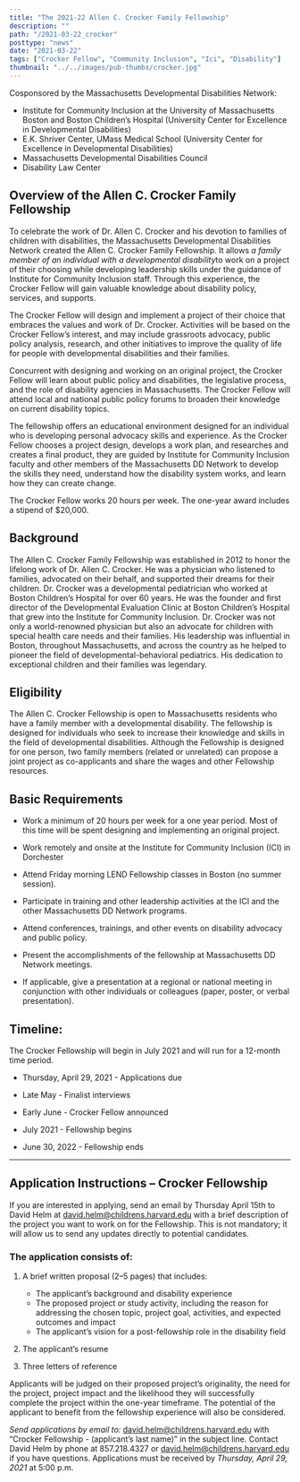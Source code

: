 ```yaml
---
title: "The 2021-22 Allen C. Crocker Family Fellowship"
description: ""
path: "/2021-03-22_crocker"
posttype: "news"
date: "2021-03-22"
tags: ["Crocker Fellow", "Community Inclusion", "Ici", "Disability"]
thumbnail: "../../images/pub-thumbs/crocker.jpg"
---
```


Cosponsored by the Massachusetts Developmental Disabilities Network:

- Institute for Community Inclusion at the University of Massachusetts Boston and Boston Children’s Hospital (University Center for Excellence in Developmental Disabilities)
- E.K. Shriver Center, UMass Medical School (University Center for Excellence in Developmental Disabilities)
- Massachusetts Developmental Disabilities Council
- Disability Law Center

## Overview of the Allen C. Crocker Family Fellowship

To celebrate the work of Dr. Allen C. Crocker and his devotion to families of children with disabilities, the Massachusetts Developmental Disabilities Network created the Allen C. Crocker Family Fellowship. It allows *a family member of an individual with a developmental disability*to work on a project of their choosing while developing leadership skills under the guidance of Institute for Community Inclusion staff. Through this experience, the Crocker Fellow will gain valuable knowledge about disability policy, services, and supports.

The Crocker Fellow will design and implement a project of their choice that embraces the values and work of Dr. Crocker. Activities will be based on the Crocker Fellow’s interest, and may include grassroots advocacy, public policy analysis, research, and other initiatives to improve the quality of life for people with developmental disabilities and their families.

Concurrent with designing and working on an original project, the Crocker Fellow will learn about public policy and disabilities, the legislative process, and the role of disability agencies in Massachusetts. The Crocker Fellow will attend local and national public policy forums to broaden their knowledge on current disability topics.

The fellowship offers an educational environment designed for an individual who is developing personal advocacy skills and experience. As the Crocker Fellow chooses a project design, develops a work plan, and researches and creates a final product, they are guided by Institute for Community Inclusion faculty and other members of the Massachusetts DD Network to develop the skills they need, understand how the disability system works, and learn how they can create change.

The Crocker Fellow works 20 hours per week. The one-year award includes a stipend of $20,000.

## Background

The Allen C. Crocker Family Fellowship was established in 2012 to honor the lifelong work of Dr. Allen C. Crocker. He was a physician who listened to families, advocated on their behalf, and supported their dreams for their children. Dr. Crocker was a developmental pediatrician who worked at Boston Children’s Hospital for over 60 years. He was the founder and first director of the Developmental Evaluation Clinic at Boston Children’s Hospital that grew into the Institute for Community Inclusion.
Dr. Crocker was not only a world-renowned physician but also an advocate for children with special health care needs and their families. His leadership was influential in Boston, throughout Massachusetts, and across the country as he helped to pioneer the field of developmental-behavioral pediatrics. His dedication to exceptional children and their families was legendary.

## Eligibility

The Allen C. Crocker Fellowship is open to Massachusetts residents who have a family member with a developmental disability. The fellowship is designed for individuals who seek to increase their knowledge and skills in the field of developmental disabilities. Although the Fellowship is designed for one person, two family members (related or unrelated) can propose a joint project as co-applicants and share the wages and other Fellowship resources.

## Basic Requirements

- Work a minimum of 20 hours per week for a one year period. Most of this time will be spent designing and implementing an original project.

- Work remotely and onsite at the Institute for Community Inclusion (ICI) in Dorchester

- Attend Friday morning LEND Fellowship classes in Boston (no summer session).

- Participate in training and other leadership activities at the ICI and the other Massachusetts
  DD Network programs.

- Attend conferences, trainings, and other events on disability advocacy and public policy.

- Present the accomplishments of the fellowship at Massachusetts DD Network meetings.

- If applicable, give a presentation at a regional or national meeting in conjunction with other individuals or colleagues (paper, poster, or verbal presentation).

## Timeline:

The Crocker Fellowship will begin in July 2021 and will run for a 12-month time period.

- Thursday, April 29, 2021 - Applications due

- Late May - Finalist interviews

- Early June - Crocker Fellow announced

- July 2021 - Fellowship begins

- June 30, 2022 - Fellowship ends

---

## Application Instructions – Crocker Fellowship

If you are interested in applying, send an email by Thursday April 15th to David Helm at [david.helm@childrens.harvard.edu](mailto:david.helm@childrens.harvard.edu) with a brief description of the project you want to work on for the Fellowship. This is not mandatory; it will allow us to send any updates directly to potential candidates.

### The application consists of:

1. A brief written proposal (2–5 pages) that includes:

   - The applicant’s background and disability experience
   - The proposed project or study activity, including the reason for addressing the chosen topic, project goal, activities, and expected outcomes and impact
   - The applicant’s vision for a post-fellowship role in the disability field

2. The applicant’s resume
3. Three letters of reference

Applicants will be judged on their proposed project’s originality, the need for the project, project impact and the likelihood they will successfully complete the project within the one-year timeframe. The potential of the applicant to benefit from the fellowship experience will also be considered.

_Send applications by email to:_ [david.helm@childrens.harvard.edu](mailto:david.helm@childrens.harvard.edu) with “Crocker Fellowship - (applicant’s last name)” in the subject line.
Contact David Helm by phone at 857.218.4327 or [david.helm@childrens.harvard.edu](mailto:david.helm@childrens.harvard.edu) if you have questions.
Applications must be received by *Thursday, April 29, 2021* at 5:00 p.m.
